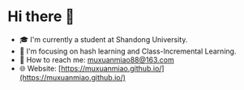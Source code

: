 # Hi there 👋

- 🎓 I'm currently a student at Shandong University.
- 🌿 I'm focusing on hash learning and Class-Incremental Learning.
- 📧 How to reach me: [muxuanmiao88@163.com](mailto:muxuanmiao88@163.com)
- 🌐 Website: [https://muxuanmiao.github.io/](https://muxuanmiao.github.io/)
